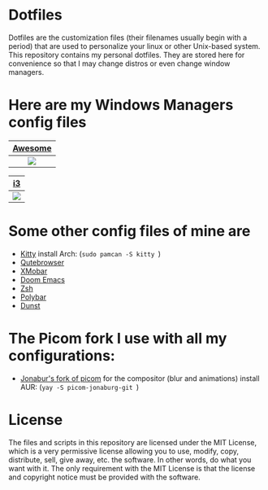 # Dotfiles

Dotfiles are the customization files (their filenames usually begin with a period) that are used to personalize your linux or other Unix-based system. This repository contains my personal dotfiles. They are stored here for convenience so that I may change distros or even change window managers.


# Here are my Windows Managers config files

| [Awesome](https://github.com/Shoto31/Dotfiles/tree/main/.config/awesome)|
|:-------------:|
|![](https://i.imgur.com/mW4ApHZ.png)|


| [i3](https://github.com/Shoto31/Dotfiles/tree/main/.config/awesome)|
|:-------------:|
|![](https://i.imgur.com/OkW98Dp.pngg)|


# Some other config files of mine are 


- [Kitty](https://github.com/Shoto31/Dotfiles/tree/main/.config/kitty)  install Arch: (`sudo pamcan -S kitty `)
- [Qutebrowser](https://github.com/Shoto31/Dotfiles/tree/main/.config/qutebrowser)
- [XMobar](https://gitlab.com/Shoto31/Dotfiles/tree/main/.config/xmobar)
- [Doom Emacs](https://gitlab.com/Shoto31/Dotfiles/tree/main/.doom.d)
- [Zsh](https://github.com/Shoto31/Dotfiles/blob/main/.zshrc)
- [Polybar](https://github.com/Shoto31/Dotfiles/tree/main/.config/polybar)
- [Dunst](https://github.com/Shoto31/Dotfiles/tree/main/.config/dunst)

# The Picom fork I use with all my configurations:
- [Jonabur's fork of picom](https://github.com/jonaburg/picom) for the compositor (blur and animations)  install AUR: (`yay -S picom-jonaburg-git `)



# License
The files and scripts in this repository are licensed under the MIT License, which is a very permissive license allowing you to use, modify, copy, distribute, sell, give away, etc. the software. In other words, do what you want with it. The only requirement with the MIT License is that the license and copyright notice must be provided with the software.

